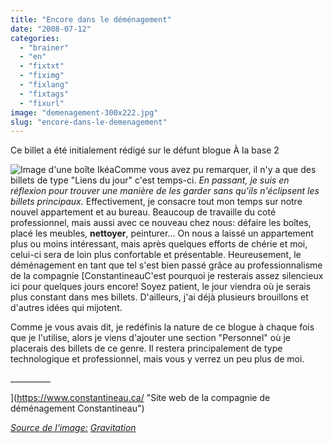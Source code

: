 ```yaml
---
title: "Encore dans le déménagement"
date: "2008-07-12"
categories: 
  - "brainer"
  - "en"
  - "fixtxt"
  - "fiximg"
  - "fixlang"
  - "fixtags"
  - "fixurl"
image: "demenagement-300x222.jpg"
slug: "encore-dans-le-demenagement"
---
```


Ce billet a été initialement rédigé sur le défunt blogue À la base 2

![Image d'une boîte Ikéa](images/demenagement-300x222.jpg "Déménagement")Comme vous avez pu remarquer, il n'y a que des billets de type "Liens du jour" c'est temps-ci. _En passant, je suis en réflexion pour trouver une manière de les garder sans qu'ils n'éclipsent les billets principaux._ Effectivement, je consacre tout mon temps sur notre nouvel appartement et au bureau. Beaucoup de travaille du coté professionnel, mais aussi avec ce nouveau chez nous: défaire les boîtes, placé les meubles, **nettoyer**, peinturer... On nous a laissé un appartement plus ou moins intéressant, mais après quelques efforts de chérie et moi, celui-ci sera de loin plus confortable et présentable. Heureusement, le déménagement en tant que tel s'est bien passé grâce au professionnalisme de la compagnie [ConstantineauC'est pourquoi je resterais assez silencieux ici pour quelques jours encore! Soyez patient, le jour viendra où je serais plus constant dans mes billets. D'ailleurs, j'ai déjà plusieurs brouillons et d'autres idées qui mijotent.

Comme je vous avais dit, je redéfinis la nature de ce blogue à chaque fois que je l'utilise, alors je viens d'ajouter une section "Personnel" où je placerais des billets de ce genre. Il restera principalement de type technologique et professionnel, mais vous y verrez un peu plus de moi.

\_\_\_\_\_\_\_\_\_\_

](https://www.constantineau.ca/ "Site web de la compagnie de déménagement Constantineau")

[_Source de l'image:_](https://www.constantineau.ca/ "Site web de la compagnie de déménagement Constantineau") _[Gravitation](https://gravitations.canalblog.com/ "Source de l'image")_
